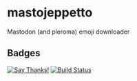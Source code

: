 # mastojeppetto


Mastodon (and pleroma) emoji downloader

## Badges
[![Say Thanks!](https://img.shields.io/badge/Say%20Thanks-!-1EAEDB.svg)](https://saythanks.io/to/autoscatto) [![Build Status](https://travis-ci.org/autoscatto/mastojeppetto.svg?branch=master)](https://travis-ci.org/autoscatto/mastojeppetto)
